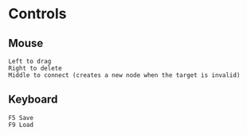# Controls

## Mouse
    Left to drag
    Right to delete
    Middle to connect (creates a new node when the target is invalid)
  
## Keyboard
    F5 Save
    F9 Load
